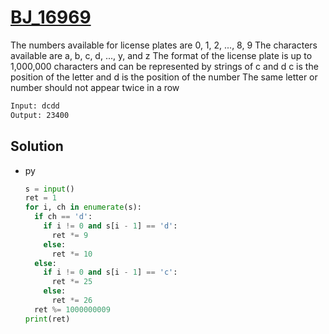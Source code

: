 # [BJ_16969](https://acmicpc.net/problem/16969)

The numbers available for license plates are 0, 1, 2, ..., 8, 9
The characters available are a, b, c, d, ..., y, and z
The format of the license plate is up to 1,000,000 characters and can be represented by strings of c and d
c is the position of the letter and d is the position of the number
The same letter or number should not appear twice in a row

```txt
Input: dcdd
Output: 23400
```

## Solution

* py

  ```py
  s = input()
  ret = 1
  for i, ch in enumerate(s):
    if ch == 'd':
      if i != 0 and s[i - 1] == 'd':
        ret *= 9
      else:
        ret *= 10
    else:
      if i != 0 and s[i - 1] == 'c':
        ret *= 25
      else:
        ret *= 26
    ret %= 1000000009
  print(ret)
  ```

